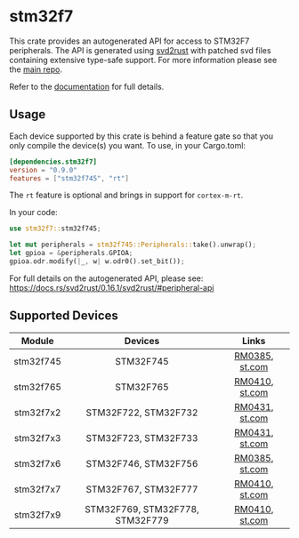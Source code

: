 # stm32f7
This crate provides an autogenerated API for access to STM32F7 peripherals.
The API is generated using [svd2rust] with patched svd files containing
extensive type-safe support. For more information please see the [main repo].

Refer to the [documentation] for full details.

[svd2rust]: https://github.com/japaric/svd2rust
[main repo]: https://github.com/stm32-rs/stm32-rs
[documentation]: https://docs.rs/stm32f7/latest/stm32f7/

## Usage
Each device supported by this crate is behind a feature gate so that you only
compile the device(s) you want. To use, in your Cargo.toml:

```toml
[dependencies.stm32f7]
version = "0.9.0"
features = ["stm32f745", "rt"]
```

The `rt` feature is optional and brings in support for `cortex-m-rt`.

In your code:

```rust
use stm32f7::stm32f745;

let mut peripherals = stm32f745::Peripherals::take().unwrap();
let gpioa = &peripherals.GPIOA;
gpioa.odr.modify(|_, w| w.odr0().set_bit());
```

For full details on the autogenerated API, please see:
https://docs.rs/svd2rust/0.16.1/svd2rust/#peripheral-api

## Supported Devices

| Module | Devices | Links |
|:------:|:-------:|:-----:|
| stm32f745 | STM32F745 | [RM0385](https://www.st.com/resource/en/reference_manual/dm00124865.pdf), [st.com](https://www.st.com/en/microcontrollers-microprocessors/stm32f7x5.html) |
| stm32f765 | STM32F765 | [RM0410](https://www.st.com/resource/en/reference_manual/dm00224583.pdf), [st.com](https://www.st.com/en/microcontrollers-microprocessors/stm32f7x5.html) |
| stm32f7x2 | STM32F722, STM32F732 | [RM0431](https://www.st.com/resource/en/reference_manual/dm00305990.pdf), [st.com](https://www.st.com/en/microcontrollers-microprocessors/stm32f7x2.html) |
| stm32f7x3 | STM32F723, STM32F733 | [RM0431](https://www.st.com/resource/en/reference_manual/dm00305990.pdf), [st.com](https://www.st.com/en/microcontrollers-microprocessors/stm32f7x3.html) |
| stm32f7x6 | STM32F746, STM32F756 | [RM0385](https://www.st.com/resource/en/reference_manual/dm00124865.pdf), [st.com](https://www.st.com/en/microcontrollers-microprocessors/stm32f7x6.html) |
| stm32f7x7 | STM32F767, STM32F777 | [RM0410](https://www.st.com/resource/en/reference_manual/dm00224583.pdf), [st.com](https://www.st.com/en/microcontrollers-microprocessors/stm32f7x7.html) |
| stm32f7x9 | STM32F769, STM32F778, STM32F779 | [RM0410](https://www.st.com/resource/en/reference_manual/dm00224583.pdf), [st.com](https://www.st.com/en/microcontrollers-microprocessors/stm32f7x9.html) |
